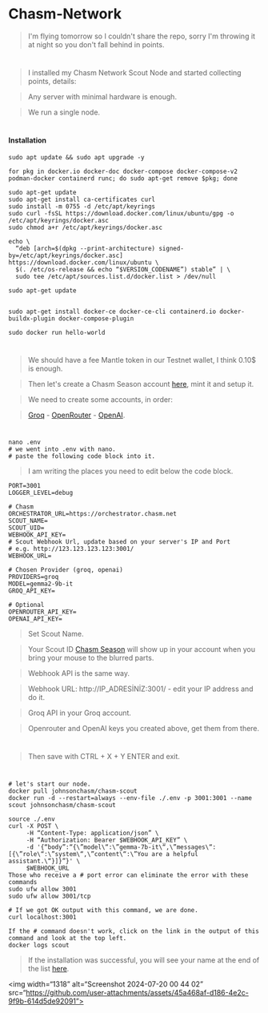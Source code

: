 # Chasm-Network

> I'm flying tomorrow so I couldn't share the repo, sorry I'm throwing it at night so you don't fall behind in points.

#

> I installed my Chasm Network Scout Node and started collecting points, details:

> Any server with minimal hardware is enough.

> We run a single node.

#

#### Installation

```console
sudo apt update && sudo apt upgrade -y

for pkg in docker.io docker-doc docker-compose docker-compose-v2 podman-docker containerd runc; do sudo apt-get remove $pkg; done

sudo apt-get update
sudo apt-get install ca-certificates curl
sudo install -m 0755 -d /etc/apt/keyrings
sudo curl -fsSL https://download.docker.com/linux/ubuntu/gpg -o /etc/apt/keyrings/docker.asc
sudo chmod a+r /etc/apt/keyrings/docker.asc

echo \
  “deb [arch=$(dpkg --print-architecture) signed-by=/etc/apt/keyrings/docker.asc] https://download.docker.com/linux/ubuntu \
  $(. /etc/os-release && echo “$VERSION_CODENAME”) stable” | \
  sudo tee /etc/apt/sources.list.d/docker.list > /dev/null

sudo apt-get update


sudo apt-get install docker-ce docker-ce-cli containerd.io docker-buildx-plugin docker-compose-plugin

sudo docker run hello-world
```

#

> We should have a fee Mantle token in our Testnet wallet, I think 0.10$ is enough.

> Then let's create a Chasm Season account [here](https://scout.chasm.net/private-mint), mint it and setup it.

> We need to create some accounts, in order:

> [Groq](https://console.groq.com/keys) - [OpenRouter](https://openrouter.ai/settings/keys) - [OpenAI](https://platform.openai.com/api-keys).

#

```console
nano .env
# we went into .env with nano.
# paste the following code block into it.
```

> I am writing the places you need to edit below the code block.

```console
PORT=3001
LOGGER_LEVEL=debug

# Chasm
ORCHESTRATOR_URL=https://orchestrator.chasm.net
SCOUT_NAME=
SCOUT_UID=
WEBHOOK_API_KEY=
# Scout Webhook Url, update based on your server's IP and Port
# e.g. http://123.123.123.123:3001/
WEBHOOK_URL=

# Chosen Provider (groq, openai)
PROVIDERS=groq
MODEL=gemma2-9b-it
GROQ_API_KEY=

# Optional
OPENROUTER_API_KEY=
OPENAI_API_KEY=
```
> Set Scout Name.

> Your Scout ID [Chasm Season](https://scout.chasm.net/new-scout) will show up in your account when you bring your mouse to the blurred parts.

> Webhook API is the same way.

> Webhook URL: http://IP_ADRESİNİZ:3001/ - edit your IP address and do it.

> Groq API in your Groq account.

> Openrouter and OpenAI keys you created above, get them from there.

#

> Then save with CTRL + X + Y ENTER and exit.

#

```console
# let's start our node.
docker pull johnsonchasm/chasm-scout
docker run -d --restart=always --env-file ./.env -p 3001:3001 --name scout johnsonchasm/chasm-scout

source ./.env
curl -X POST \
     -H “Content-Type: application/json” \
     -H “Authorization: Bearer $WEBHOOK_API_KEY” \
     -d '{“body”:“{\”model\“:\”gemma-7b-it\“,\”messages\“:[{\”role\“:\”system\“,\”content\“:\”You are a helpful assistant.\“}]}”}' \
     $WEBHOOK_URL
Those who receive a # port error can eliminate the error with these commands
sudo ufw allow 3001
sudo ufw allow 3001/tcp

# If we got OK output with this command, we are done.
curl localhost:3001

If the # command doesn't work, click on the link in the output of this command and look at the top left.
docker logs scout
```

> If the installation was successful, you will see your name at the end of the list [here](https://scout.chasm.net/leaderboard).

<img width=“1318” alt=“Screenshot 2024-07-20 00 44 02” src=“https://github.com/user-attachments/assets/45a468af-d186-4e2c-9f9b-614d5de92091”>
